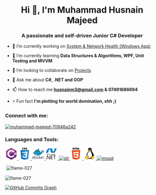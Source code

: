 <h1 align="center">Hi 👋, I'm Muhammad Husnain Majeed</h1>
<h3 align="center">A passionate and self-driven Junior C# Developer</h3>

- 🔭 I’m currently working on [System & Network Health (Windows App)](github.com/Flame-027/SnN-Health-Monitor)

- 🌱 I’m currently learning **Data Structures & Algorithms, WPF, Unit Testing and MVVM**

- 👯 I’m looking to collaborate on [Projects](.)

- 💬 Ask me about **C#, .NET and OOP**

- 📫 How to reach me **husnainm3@gmail.com & 07491686694**

- ⚡ Fun fact **I'm plotting for world domination, shh ;)**

<h3 align="left">Connect with me:</h3>
<p align="left">
<a href="https://linkedin.com/in/muhammad-majeed-70846a242" target="blank"><img align="center" src="https://raw.githubusercontent.com/rahuldkjain/github-profile-readme-generator/master/src/images/icons/Social/linked-in-alt.svg" alt="muhammad-majeed-70846a242" height="30" width="40" /></a>
</p>

<h3 align="left">Languages and Tools:</h3>
<p align="left"> <a href="https://www.w3schools.com/cpp/" target="_blank" rel="noreferrer"> <a href="https://www.w3schools.com/cs/" target="_blank" rel="noreferrer"> <img src="https://raw.githubusercontent.com/devicons/devicon/master/icons/csharp/csharp-original.svg" alt="csharp" width="40" height="40"/> </a> <a href="https://www.w3schools.com/css/" target="_blank" rel="noreferrer"> <img src="https://raw.githubusercontent.com/devicons/devicon/master/icons/css3/css3-original-wordmark.svg" alt="css3" width="40" height="40"/> </a> <a href="https://www.docker.com/" target="_blank" rel="noreferrer"> <img src="https://raw.githubusercontent.com/devicons/devicon/master/icons/docker/docker-original-wordmark.svg" alt="docker" width="40" height="40"/> </a> <a href="https://dotnet.microsoft.com/" target="_blank" rel="noreferrer"> <img src="https://raw.githubusercontent.com/devicons/devicon/master/icons/dot-net/dot-net-original-wordmark.svg" alt="dotnet" width="40" height="40"/> </a> <a href="https://git-scm.com/" target="_blank" rel="noreferrer"> <img src="https://www.vectorlogo.zone/logos/git-scm/git-scm-icon.svg" alt="git" width="40" height="40"/> </a> <a href="https://www.w3.org/html/" target="_blank" rel="noreferrer"> <img src="https://raw.githubusercontent.com/devicons/devicon/master/icons/html5/html5-original-wordmark.svg" alt="html5" width="40" height="40"/> </a> <a href="https://www.linux.org/" target="_blank" rel="noreferrer"> <img src="https://raw.githubusercontent.com/devicons/devicon/master/icons/linux/linux-original.svg" alt="linux" width="40" height="40"/> </a> <a href="https://www.microsoft.com/en-us/sql-server" target="_blank" rel="noreferrer"> <img src="https://www.svgrepo.com/show/303229/microsoft-sql-server-logo.svg" alt="mssql" width="40" height="40"/> </a> </p>

<p>&nbsp;<img align="center" src="https://github-readme-stats.vercel.app/api?username=flame-027&show_icons=true&locale=en" alt="flame-027" /></p>

<p><img align="center" src="https://github-readme-streak-stats.herokuapp.com/?user=flame-027&" alt="flame-027" /></p>

<a href="http://www.github.com/Flame-027"><img src="https://github-readme-activity-graph.cyclic.app/graph?username=Flame-027&bg_color=1c1917&color=ffffff&line=0891b2&point=ffffff&area_color=1c1917&area=true&hide_border=true&custom_title=GitHub%20Commits%20Graph" alt="GitHub Commits Graph" /></a>

